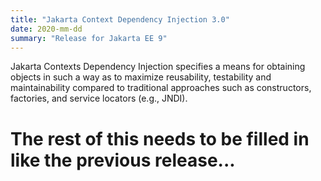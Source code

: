 ```yaml
---
title: "Jakarta Context Dependency Injection 3.0"
date: 2020-mm-dd
summary: "Release for Jakarta EE 9"
---
```


Jakarta Contexts Dependency Injection specifies a means for obtaining objects in such a way as to maximize reusability, testability and maintainability compared to traditional approaches such as constructors, factories, and service locators (e.g., JNDI).

# The rest of this needs to be filled in like the previous release...
